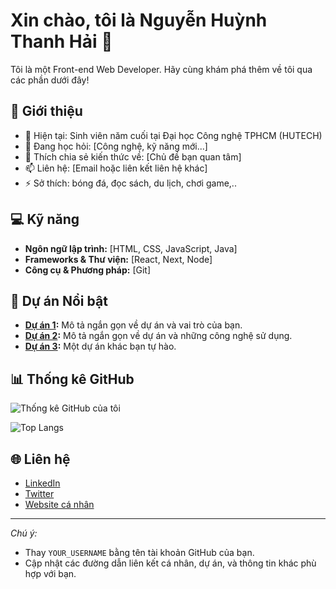 # Xin chào, tôi là Nguyễn Huỳnh Thanh Hải 👋

Tôi là một Front-end Web Developer. Hãy cùng khám phá thêm về tôi qua các phần dưới đây!

## 🚀 Giới thiệu

- 🔭 Hiện tại: Sinh viên năm cuối tại Đại học Công nghệ TPHCM (HUTECH)
- 🌱 Đang học hỏi: [Công nghệ, kỹ năng mới...]
- 💬 Thích chia sẻ kiến thức về: [Chủ đề bạn quan tâm]
- 📫 Liên hệ: [Email hoặc liên kết liên hệ khác]
- ⚡ Sở thích: bóng đá, đọc sách, du lịch, chơi game,..

## 💻 Kỹ năng

- **Ngôn ngữ lập trình:** [HTML, CSS, JavaScript, Java]
- **Frameworks & Thư viện:** [React, Next, Node]
- **Công cụ & Phương pháp:** [Git]

## 📂 Dự án Nổi bật

- **[Dự án 1](https://github.com/Haimichi/DoAn_LTMobile):** Mô tả ngắn gọn về dự án và vai trò của bạn.
- **[Dự án 2](https://github.com/Sushiba2ker/Table-reservations):** Mô tả ngắn gọn về dự án và những công nghệ sử dụng.
- **[Dự án 3](https://github.com/Haimichi/manga-corner):** Một dự án khác bạn tự hào.

## 📊 Thống kê GitHub

![Thống kê GitHub của tôi](https://github-readme-stats.vercel.app/api?username=YOUR_USERNAME&theme=default)

<!-- Nếu bạn muốn hiển thị thêm đồ thị, bạn có thể thêm đoạn sau -->
![Top Langs](https://github-readme-stats.vercel.app/api/top-langs/?username=YOUR_USERNAME&layout=compact)

## 🌐 Liên hệ

- [LinkedIn](https://www.linkedin.com/in/YOUR_LINKEDIN)
- [Twitter](https://twitter.com/YOUR_TWITTER)
- [Website cá nhân](https://YOUR_WEBSITE)

---

*Chú ý:*  
- Thay `YOUR_USERNAME` bằng tên tài khoản GitHub của bạn.  
- Cập nhật các đường dẫn liên kết cá nhân, dự án, và thông tin khác phù hợp với bạn.